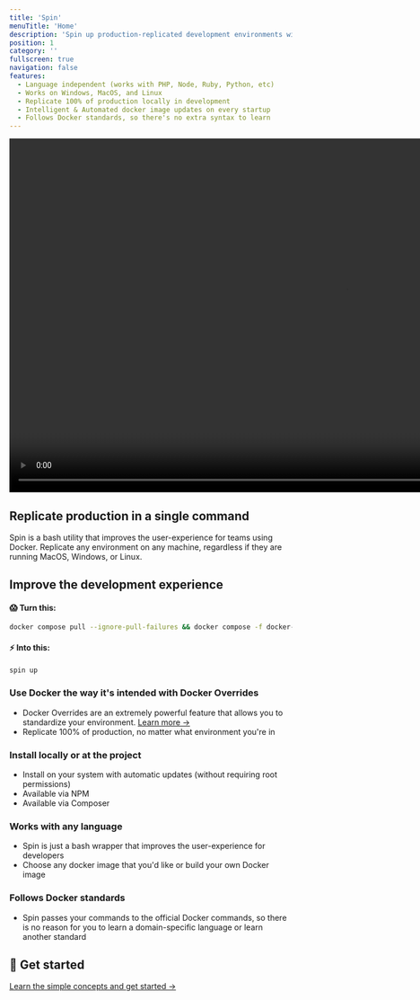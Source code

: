 ```yaml
---
title: 'Spin'
menuTitle: 'Home'
description: 'Spin up production-replicated development environments with a single command.'
position: 1
category: ''
fullscreen: true
navigation: false
features:
  - Language independent (works with PHP, Node, Ruby, Python, etc)
  - Works on Windows, MacOS, and Linux
  - Replicate 100% of production locally in development
  - Intelligent & Automated docker image updates on every startup
  - Follows Docker standards, so there's no extra syntax to learn
---
```


<video width="1200" height="630" alt="Spin Demo Video" autoplay loop muted>
   <source type='video/mp4' src='https://serversideup.net/wp-content/uploads/2022/01/spin-demo-sd.mp4'>
</video>

## Replicate production in a single command
Spin is a bash utility that improves the user-experience for teams using Docker. Replicate any environment on any machine, regardless if they are running MacOS, Windows, or Linux.

<list :items="features"></list>

## Improve the development experience

#### 😱 Turn this:
```bash
docker compose pull --ignore-pull-failures && docker compose -f docker-compose.yml -f docker-compose.dev.yml up --remove-orphans
```
#### ⚡️ Into this:
```bash
spin up
```

### Use Docker the way it's intended with Docker Overrides
- Docker Overrides are an extremely powerful feature that allows you to standardize your environment. [Learn more →](getting-started/introduction)
- Replicate 100% of production, no matter what environment you're in
### Install locally or at the project
- Install on your system with automatic updates (without requiring root permissions)
- Available via NPM
- Available via Composer
### Works with any language
- Spin is just a bash wrapper that improves the user-experience for developers
- Choose any docker image that you'd like or build your own Docker image
### Follows Docker standards
- Spin passes your commands to the official Docker commands, so there is no reason for you to learn a domain-specific language or learn another standard

## 🚀 Get started
[Learn the simple concepts and get started →](getting-started/introduction)